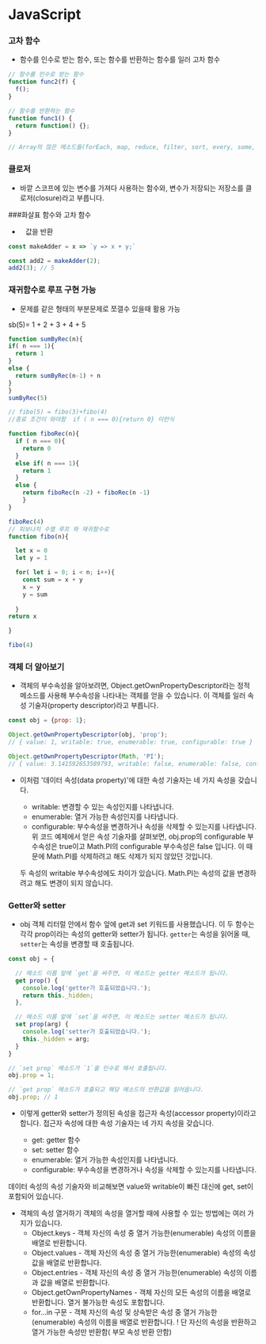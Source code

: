 # JavaScript

### 고차 함수

* 함수를 인수로 받는 함수, 또는 함수를 반환하는 함수를 일러 고차 함수

```js
// 함수를 인수로 받는 함수
function func2(f) {
  f();
}

// 함수를 반환하는 함수
function func1() {
  return function() {};
}

// Array의 많은 메소드들(forEach, map, reduce, filter, sort, every, some, find 등)은 고차 함수입니다.
```
### 클로저

* 바깥 스코프에 있는 변수를 가져다 사용하는 함수와, 변수가 저장되는 저장소를 클로저(closure)라고 부릅니다.


###화살표 함수와 고차 함수

* ` ` 값을 반환
```js
const makeAdder = x => `y => x + y;`

const add2 = makeAdder(2);
add2(3); // 5
```

### 재귀함수로 루프 구현 가능

* 문제를 같은 형태의 부분문제로 쪼갤수 있을때 활용 가능 

sb(5)=  1 + 2 + 3 + 4 + 5

```js
function sumByRec(n){
if( n === 1){
  return 1
}
else {
  return sumByRec(n-1) + n
}
}
sumByRec(5)
```


```js
// fibo(5) = fibo(3)+fibo(4)
//종료 조건이 와야함  if ( n === 0){return 0} 이런식

function fiboRec(n){
  if ( n === 0){
    return 0
  }
  else if( n === 1){
    return 1
  }
  else {
    return fiboRec(n -2) + fiboRec(n -1)
    }
}

fiboRec(4)
// 피보나치 수열 루프 와 재귀함수로
function fibo(n){

  let x = 0
  let y = 1

  for( let i = 0; i < n; i++){
    const sum = x + y
    x = y
    y = sum
    
  }
return x

}

fibo(4)

```

###  객체 더 알아보기

* 객체의 부수속성을 알아보려면, Object.getOwnPropertyDescriptor라는 정적 메소드를 사용해 부수속성을 나타내는 객체를 얻을 수 있습니다. 이 객체를 일러 속성 기술자(property descriptor)라고 부릅니다.

```js
const obj = {prop: 1};

Object.getOwnPropertyDescriptor(obj, 'prop');
// { value: 1, writable: true, enumerable: true, configurable: true }

Object.getOwnPropertyDescriptor(Math, 'PI');
// { value: 3.141592653589793, writable: false, enumerable: false, configurable: false }
```
* 이처럼 '데이터 속성(data property)'에 대한 속성 기술자는 네 가지 속성을 갖습니다.
    - writable: 변경할 수 있는 속성인지를 나타냅니다.
    - enumerable: 열거 가능한 속성인지를 나타냅니다.
    - configurable: 부수속성을 변경하거나 속성을 삭제할 수 있는지를 나타냅니다.
위 코드 예제에서 얻은 속성 기술자를 살펴보면, obj.prop의 configurable 부수속성은 true이고 Math.PI의 configurable 부수속성은 false 입니다. 이 때문에 Math.PI를 삭제하려고 해도 삭제가 되지 않았던 것입니다.

    두 속성의 writable 부수속성에도 차이가 있습니다. Math.PI는 속성의 값을 변경하려고 해도 변경이 되지 않습니다.

### Getter와 setter 


* obj 객체 리터럴 안에서 함수 앞에 get과 set 키워드를 사용했습니다. 이 두 함수는 각각 prop이라는 속성의 getter와 setter가 됩니다. 
`getter`는 속성을 읽어올 때, `setter`는 속성을 변경할 때 호출됩니다.
```js
const obj = {

  // 메소드 이름 앞에 `get`을 써주면, 이 메소드는 getter 메소드가 됩니다.
  get prop() {
    console.log('getter가 호출되었습니다.');
    return this._hidden;
  },

  // 메소드 이름 앞에 `set`을 써주면, 이 메소드는 setter 메소드가 됩니다.
  set prop(arg) {
    console.log('setter가 호출되었습니다.');
    this._hidden = arg;
  }
}

// `set prop` 메소드가 `1`을 인수로 해서 호출됩니다.
obj.prop = 1;

// `get prop` 메소드가 호출되고 해당 메소드의 반환값을 읽어옵니다.
obj.prop; // 1
```

* 이렇게 getter와 setter가 정의된 속성을 접근자 속성(accessor property)이라고 합니다. 접근자 속성에 대한 속성 기술자는 네 가지 속성을 갖습니다.

    - get: getter 함수
    - set: setter 함수
    - enumerable: 열거 가능한 속성인지를 나타냅니다.
    - configurable: 부수속성을 변경하거나 속성을 삭제할 수 있는지를 나타냅니다.

데이터 속성의 속성 기술자와 비교해보면 value와 writable이 빠진 대신에 get, set이 포함되어 있습니다.

* 객체의 속성 열거하기
    객체의 속성을 열거할 때에 사용할 수 있는 방법에는 여러 가지가 있습니다.
    - Object.keys - 객체 자신의 속성 중 열거 가능한(enumerable) 속성의 이름을 배열로 반환합니다.
    - Object.values - 객체 자신의 속성 중 열거 가능한(enumerable) 속성의 속성 값을 배열로 반환합니다.
    - Object.entries - 객체 자신의 속성 중 열거 가능한(enumerable) 속성의 이름과 값을 배열로 반환합니다.
    - Object.getOwnPropertyNames - 객체 자신의 모든 속성의 이름을 배열로 반환합니다. 열거 불가능한 속성도 포함합니다.
    - for...in 구문 - 객체 자신의 속성 및 상속받은 속성 중 열거 가능한(enumerable) 속성의 이름을 배열로 반환합니다.
! 단 자신의 속성을 반환하고 열거 가능한 속성만 반환함( 부모 속성 반환 안함)


